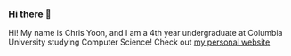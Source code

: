 ### Hi there 👋
Hi! My name is Chris Yoon, and I am a 4th year undergraduate at Columbia University studying Computer Science!
Check out [my personal website](https://www.chrisyoon.xyz/)
